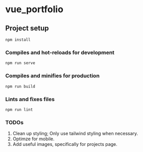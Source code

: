 # vue_portfolio

## Project setup
```
npm install
```

### Compiles and hot-reloads for development
```
npm run serve
```

### Compiles and minifies for production
```
npm run build
```

### Lints and fixes files
```
npm run lint
```

### TODOs
1. Clean up styling; Only use tailwind styling when necessary.
2. Optimze for mobile.
3. Add useful images, specifically for projects page.